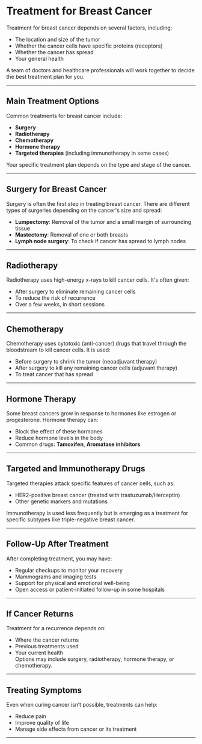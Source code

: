 # Treatment for Breast Cancer

Treatment for breast cancer depends on several factors, including:
- The location and size of the tumor  
- Whether the cancer cells have specific proteins (receptors)  
- Whether the cancer has spread  
- Your general health  

A team of doctors and healthcare professionals will work together to decide the best treatment plan for you.

---

## Main Treatment Options

Common treatments for breast cancer include:

- **Surgery**  
- **Radiotherapy**  
- **Chemotherapy**  
- **Hormone therapy**  
- **Targeted therapies** (including immunotherapy in some cases)

Your specific treatment plan depends on the type and stage of the cancer.

---

## Surgery for Breast Cancer

Surgery is often the first step in treating breast cancer. There are different types of surgeries depending on the cancer's size and spread:
- **Lumpectomy**: Removal of the tumor and a small margin of surrounding tissue
- **Mastectomy**: Removal of one or both breasts
- **Lymph node surgery**: To check if cancer has spread to lymph nodes

---

## Radiotherapy

Radiotherapy uses high-energy x-rays to kill cancer cells. It's often given:
- After surgery to eliminate remaining cancer cells  
- To reduce the risk of recurrence  
- Over a few weeks, in short sessions  

---

## Chemotherapy

Chemotherapy uses cytotoxic (anti-cancer) drugs that travel through the bloodstream to kill cancer cells. It is used:
- Before surgery to shrink the tumor (neoadjuvant therapy)  
- After surgery to kill any remaining cancer cells (adjuvant therapy)  
- To treat cancer that has spread  

---

## Hormone Therapy

Some breast cancers grow in response to hormones like estrogen or progesterone. Hormone therapy can:
- Block the effect of these hormones  
- Reduce hormone levels in the body  
- Common drugs: **Tamoxifen**, **Aromatase inhibitors**

---

## Targeted and Immunotherapy Drugs

Targeted therapies attack specific features of cancer cells, such as:
- HER2-positive breast cancer (treated with trastuzumab/Herceptin)
- Other genetic markers and mutations

Immunotherapy is used less frequently but is emerging as a treatment for specific subtypes like triple-negative breast cancer.

---

## Follow-Up After Treatment

After completing treatment, you may have:
- Regular checkups to monitor your recovery  
- Mammograms and imaging tests  
- Support for physical and emotional well-being  
- Open access or patient-initiated follow-up in some hospitals  

---

## If Cancer Returns

Treatment for a recurrence depends on:
- Where the cancer returns  
- Previous treatments used  
- Your current health  
Options may include surgery, radiotherapy, hormone therapy, or chemotherapy.

---

## Treating Symptoms

Even when curing cancer isn’t possible, treatments can help:
- Reduce pain  
- Improve quality of life  
- Manage side effects from cancer or its treatment  

---
